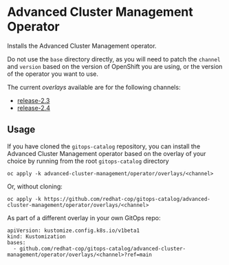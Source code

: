 # Advanced Cluster Management Operator

Installs the Advanced Cluster Management operator.

Do not use the `base` directory directly, as you will need to patch the `channel` and `version` based on the version of OpenShift you are using, or the version of the operator you want to use.

The current *overlays* available are for the following channels:
* [release-2.3](overlays/release-2.3)
* [release-2.4](overlays/release-2.4)

## Usage

If you have cloned the `gitops-catalog` repository, you can install the Advanced Cluster Management operator based on the overlay of your choice by running from the root `gitops-catalog` directory

```
oc apply -k advanced-cluster-management/operator/overlays/<channel>
```

Or, without cloning:

```
oc apply -k https://github.com/redhat-cop/gitops-catalog/advanced-cluster-management/operator/overlays/<channel>
```

As part of a different overlay in your own GitOps repo:

```
apiVersion: kustomize.config.k8s.io/v1beta1
kind: Kustomization
bases:
  - github.com/redhat-cop/gitops-catalog/advanced-cluster-management/operator/overlays/<channel>?ref=main
```
